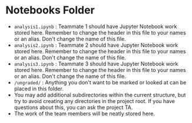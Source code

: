 # Notebooks Folder

- `analysis1.ipynb` : Teammate 1 should have Jupyter Notebook work stored here. Remember to change the header in this file to your names or an alias. Don't change the name of this file.
- `analysis2.ipynb` : Teammate 2 should have Jupyter Notebook work stored here. Remember to change the header in this file to your names or an alias. Don't change the name of this file.
- `analysis3.ipynb` : Teammate 3 should have Jupyter Notebook work stored here. Remember to change the header in this file to your names or an alias. Don't change the name of this file.
- `/ungraded/` : Anything you don't want to be marked or looked at can be placed in this folder.   
- You may add additional subdirectories within the current structure, but try to avoid creating any directories in the project root. If you have questions about this, you can ask the project TA.
- The work of the team members will be neatly stored here.
